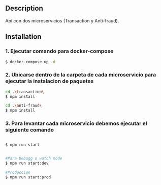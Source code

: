 ## Description

Api con dos microservicios (Transaction y Anti-fraud).

## Installation

### 1. Ejecutar comando para docker-compose

```bash
$ docker-compose up -d
```

### 2. Ubicarse dentro de la carpeta de cada microservicio para ejecutar la instalacion de paquetes
```bash
cd .\transaction\
$ npm install

cd .\anti-fraud\
$ npm install
```

### 3. Para levantar cada microservicio debemos ejecutar el siguiente comando

```bash

$ npm run start


#Para Debugg o watch mode
$ npm run start:dev

#Produccion
$ npm run start:prod
```



